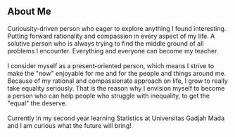 ## About Me

Curiousity-driven person who eager to explore anything I found interesting. Putting forward rationality and compassion in every aspect of my life. A solutive person who is always trying to find the middle ground of all problems I encounter. Everything and everyone can become my teacher.
<br><br>
I consider myself as a present-oriented person, which means I strive to make the "now" enjoyable for me and for the people and things around me. Because of my rational and compassionate approach on life, I grow to really take equality seriously. That is the reason why I envision myself to become a person who can help people who struggle with inequality, to get the "equal" the deserve.
<br><br>
Currently in my second year learning Statistics at Universitas Gadjah Mada and I am curious what the future will bring!
